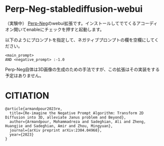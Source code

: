 # Perp-Neg-stablediffusion-webui
（実験中）
[Perp-Neg](https://github.com/Perp-Neg/Perp-Neg-stablediffusion)のwebui拡張です。インストールしてでてくるアコーディオン開いてenableにチェックを押すと起動します。

以下のようにプロンプトを指定して、ネガティブプロンプトの欄を空欄にしてください。
```
<main_prompt>
AND <negative_prompt> :-1.0
```

Perp-Neg自体は3D画像の生成のための手法ですが、この拡張はその実装をする予定はありません。
# CITIATION
```
@article{armandpour2023re,
  title={Re-imagine the Negative Prompt Algorithm: Transform 2D Diffusion into 3D, alleviate Janus problem and Beyond},
  author={Armandpour, Mohammadreza and Sadeghian, Ali and Zheng, Huangjie and Sadeghian, Amir and Zhou, Mingyuan},
  journal={arXiv preprint arXiv:2304.04968},
  year={2023}
}
```
